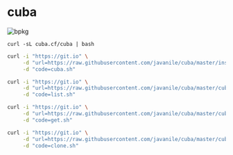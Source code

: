 # cuba

![bpkg](https://img.shields.io/badge/bpkg-0.0.1-6ab825)

```
curl -sL cuba.cf/cuba | bash
```


```bash
curl -i "https://git.io" \
     -d "url=https://raw.githubusercontent.com/javanile/cuba/master/installer.sh" \
     -d "code=cuba.sh"
```

```bash
curl -i "https://git.io" \
     -d "url=https://raw.githubusercontent.com/javanile/cuba/master/cuba-list.sh" \
     -d "code=list.sh"
```

```bash
curl -i "https://git.io" \
     -d "url=https://raw.githubusercontent.com/javanile/cuba/master/cuba-get.sh" \
     -d "code=get.sh"
```

```bash
curl -i "https://git.io" \
     -d "url=https://raw.githubusercontent.com/javanile/cuba/master/cuba-clone.sh" \
     -d "code=clone.sh"
```
